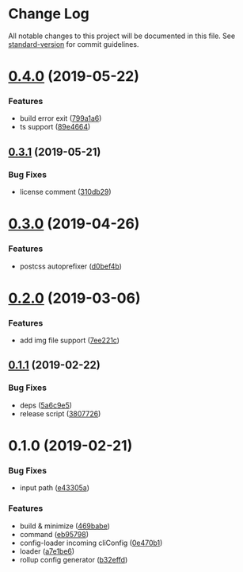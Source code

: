 # Change Log

All notable changes to this project will be documented in this file. See [standard-version](https://github.com/conventional-changelog/standard-version) for commit guidelines.

<a name="0.4.0"></a>
# [0.4.0](https://github.com/wannaxiao/dio/compare/v0.3.1...v0.4.0) (2019-05-22)


### Features

* build error exit ([799a1a6](https://github.com/wannaxiao/dio/commit/799a1a6))
* ts support ([89e4664](https://github.com/wannaxiao/dio/commit/89e4664))



<a name="0.3.1"></a>
## [0.3.1](https://github.com/wannaxiao/dio/compare/v0.3.0...v0.3.1) (2019-05-21)


### Bug Fixes

* license comment ([310db29](https://github.com/wannaxiao/dio/commit/310db29))



<a name="0.3.0"></a>
# [0.3.0](https://github.com/wannaxiao/dio/compare/v0.2.0...v0.3.0) (2019-04-26)


### Features

* postcss autoprefixer ([d0bef4b](https://github.com/wannaxiao/dio/commit/d0bef4b))



<a name="0.2.0"></a>
# [0.2.0](https://github.com/wannaxiao/dio/compare/v0.1.1...v0.2.0) (2019-03-06)


### Features

* add img file support ([7ee221c](https://github.com/wannaxiao/dio/commit/7ee221c))



<a name="0.1.1"></a>
## [0.1.1](https://github.com/wannaxiao/dio/compare/v0.1.0...v0.1.1) (2019-02-22)


### Bug Fixes

* deps ([5a6c9e5](https://github.com/wannaxiao/dio/commit/5a6c9e5))
* release script ([3807726](https://github.com/wannaxiao/dio/commit/3807726))



<a name="0.1.0"></a>
# 0.1.0 (2019-02-21)


### Bug Fixes

* input path ([e43305a](https://github.com/wannaxiao/dio/commit/e43305a))


### Features

* build & minimize ([469babe](https://github.com/wannaxiao/dio/commit/469babe))
* command ([eb95798](https://github.com/wannaxiao/dio/commit/eb95798))
* config-loader incoming cliConfig ([0e470b1](https://github.com/wannaxiao/dio/commit/0e470b1))
* loader ([a7e1be6](https://github.com/wannaxiao/dio/commit/a7e1be6))
* rollup config generator ([b32effd](https://github.com/wannaxiao/dio/commit/b32effd))
